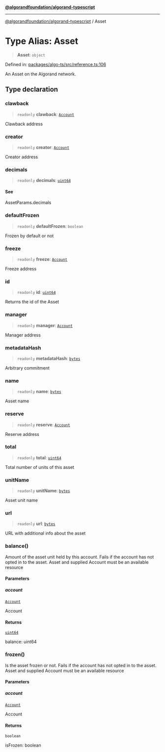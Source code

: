 [**@algorandfoundation/algorand-typescript**](../README.md)

***

[@algorandfoundation/algorand-typescript](../README.md) / Asset

# Type Alias: Asset

> **Asset**: `object`

Defined in: [packages/algo-ts/src/reference.ts:106](https://github.com/algorandfoundation/puya-ts/blob/14c9827d80da81ff08b4923e997ba22be04aa0db/packages/algo-ts/src/reference.ts#L106)

An Asset on the Algorand network.

## Type declaration

### clawback

> `readonly` **clawback**: [`Account`](Account.md)

Clawback address

### creator

> `readonly` **creator**: [`Account`](Account.md)

Creator address

### decimals

> `readonly` **decimals**: [`uint64`](uint64.md)

#### See

AssetParams.decimals

### defaultFrozen

> `readonly` **defaultFrozen**: `boolean`

Frozen by default or not

### freeze

> `readonly` **freeze**: [`Account`](Account.md)

Freeze address

### id

> `readonly` **id**: [`uint64`](uint64.md)

Returns the id of the Asset

### manager

> `readonly` **manager**: [`Account`](Account.md)

Manager address

### metadataHash

> `readonly` **metadataHash**: [`bytes`](bytes.md)

Arbitrary commitment

### name

> `readonly` **name**: [`bytes`](bytes.md)

Asset name

### reserve

> `readonly` **reserve**: [`Account`](Account.md)

Reserve address

### total

> `readonly` **total**: [`uint64`](uint64.md)

Total number of units of this asset

### unitName

> `readonly` **unitName**: [`bytes`](bytes.md)

Asset unit name

### url

> `readonly` **url**: [`bytes`](bytes.md)

URL with additional info about the asset

### balance()

Amount of the asset unit held by this account. Fails if the account has not
opted in to the asset.
Asset and supplied Account must be an available resource

#### Parameters

##### account

[`Account`](Account.md)

Account

#### Returns

[`uint64`](uint64.md)

balance: uint64

### frozen()

Is the asset frozen or not. Fails if the account has not
opted in to the asset.
Asset and supplied Account must be an available resource

#### Parameters

##### account

[`Account`](Account.md)

Account

#### Returns

`boolean`

isFrozen: boolean
